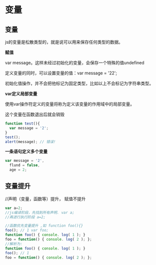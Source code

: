 # 变量

## 变量

js的变量是松散类型的，就是说可以用来保存任何类型的数据。

**赋值**

var message。这样未经过初始化的变量，会保存一个特殊的值undefined

定义变量的同时，可以设置变量的值：var message = '22';

初始化值操作，并不会把他标记为固定类型，比如以上不会标记为字符串类型。

**var定义局部变量**

使用var操作符定义的变量将称为定义该变量的作用域中的局部变量。

这个变量在函数退出后就会销毁

```js
function test(){
  var message = '2';
}
test();
alert(message); // 错误!
```

**一条语句定义多个变量**

```js
var message = '2',
  flund = false,
  age = 2;
```

## 变量提升

//声明（变量，函数等）提升， 赋值不提升

```javascript
var a=2;
//js编译阶段，先找到所有声明. var a;
//再进行执行阶段 a=2;

//函数优先变量提升 ,如 function foo(){}
foo(); // 1 var foo;
function foo() { console. log( 1 ); }
foo = function() { console. log( 2 ); };
//解析为:
function foo() { console. log( 1 ); }
foo(); // 1
foo = function() { console. log( 2 ); };
```
